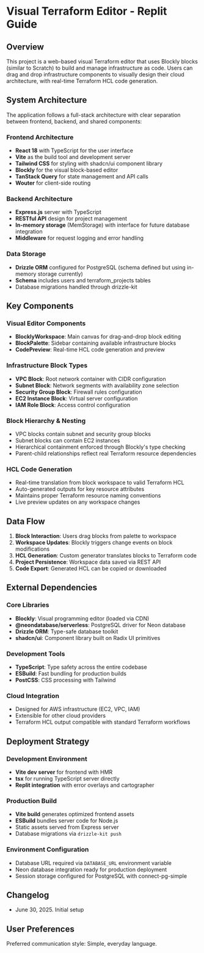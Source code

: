 # Visual Terraform Editor - Replit Guide

## Overview

This project is a web-based visual Terraform editor that uses Blockly blocks (similar to Scratch) to build and manage infrastructure as code. Users can drag and drop infrastructure components to visually design their cloud architecture, with real-time Terraform HCL code generation.

## System Architecture

The application follows a full-stack architecture with clear separation between frontend, backend, and shared components:

### Frontend Architecture
- **React 18** with TypeScript for the user interface
- **Vite** as the build tool and development server
- **Tailwind CSS** for styling with shadcn/ui component library
- **Blockly** for the visual block-based editor
- **TanStack Query** for state management and API calls
- **Wouter** for client-side routing

### Backend Architecture
- **Express.js** server with TypeScript
- **RESTful API** design for project management
- **In-memory storage** (MemStorage) with interface for future database integration
- **Middleware** for request logging and error handling

### Data Storage
- **Drizzle ORM** configured for PostgreSQL (schema defined but using in-memory storage currently)
- **Schema** includes users and terraform_projects tables
- Database migrations handled through drizzle-kit

## Key Components

### Visual Editor Components
- **BlocklyWorkspace**: Main canvas for drag-and-drop block editing
- **BlockPalette**: Sidebar containing available infrastructure blocks
- **CodePreview**: Real-time HCL code generation and preview

### Infrastructure Block Types
- **VPC Block**: Root network container with CIDR configuration
- **Subnet Block**: Network segments with availability zone selection
- **Security Group Block**: Firewall rules configuration
- **EC2 Instance Block**: Virtual server configuration
- **IAM Role Block**: Access control configuration

### Block Hierarchy & Nesting
- VPC blocks contain subnet and security group blocks
- Subnet blocks can contain EC2 instances
- Hierarchical containment enforced through Blockly's type checking
- Parent-child relationships reflect real Terraform resource dependencies

### HCL Code Generation
- Real-time translation from block workspace to valid Terraform HCL
- Auto-generated outputs for key resource attributes
- Maintains proper Terraform resource naming conventions
- Live preview updates on any workspace changes

## Data Flow

1. **Block Interaction**: Users drag blocks from palette to workspace
2. **Workspace Updates**: Blockly triggers change events on block modifications
3. **HCL Generation**: Custom generator translates blocks to Terraform code
4. **Project Persistence**: Workspace data saved via REST API
5. **Code Export**: Generated HCL can be copied or downloaded

## External Dependencies

### Core Libraries
- **Blockly**: Visual programming editor (loaded via CDN)
- **@neondatabase/serverless**: PostgreSQL driver for Neon database
- **Drizzle ORM**: Type-safe database toolkit
- **shadcn/ui**: Component library built on Radix UI primitives

### Development Tools
- **TypeScript**: Type safety across the entire codebase
- **ESBuild**: Fast bundling for production builds
- **PostCSS**: CSS processing with Tailwind

### Cloud Integration
- Designed for AWS infrastructure (EC2, VPC, IAM)
- Extensible for other cloud providers
- Terraform HCL output compatible with standard Terraform workflows

## Deployment Strategy

### Development Environment
- **Vite dev server** for frontend with HMR
- **tsx** for running TypeScript server directly
- **Replit integration** with error overlays and cartographer

### Production Build
- **Vite build** generates optimized frontend assets
- **ESBuild** bundles server code for Node.js
- Static assets served from Express server
- Database migrations via `drizzle-kit push`

### Environment Configuration
- Database URL required via `DATABASE_URL` environment variable
- Neon database integration ready for production deployment
- Session storage configured for PostgreSQL with connect-pg-simple

## Changelog

- June 30, 2025. Initial setup

## User Preferences

Preferred communication style: Simple, everyday language.